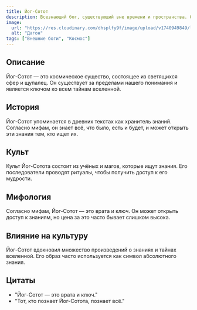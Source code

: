```yaml
---
title: Йог-Сотот
description: Всезнающий бог, существующий вне времени и пространства. Он знает всё, что было, есть и будет.
image:
  url: "https://res.cloudinary.com/dhsplfy9f/image/upload/v1740949849/lovecraft/gmt5aqpwe7jsuprgm6cs.jpg"
  alt: "Дагон"
tags: ["Внешние боги", "Космос"]
---
```


## Описание

Йог-Сотот — это космическое существо, состоящее из светящихся сфер и щупалец. Он существует за пределами нашего понимания и является ключом ко всем тайнам вселенной.

## История

Йог-Сотот упоминается в древних текстах как хранитель знаний. Согласно мифам, он знает всё, что было, есть и будет, и может открыть эти знания тем, кто ищет их.

## Культ

Культ Йог-Сотота состоит из учёных и магов, которые ищут знания. Его последователи проводят ритуалы, чтобы получить доступ к его мудрости.

## Мифология

Согласно мифам, Йог-Сотот — это врата и ключ. Он может открыть доступ к знаниям, но цена за это часто бывает слишком высока.

## Влияние на культуру

Йог-Сотот вдохновил множество произведений о знаниях и тайнах вселенной. Его образ часто используется как символ абсолютного знания.

## Цитаты

- "Йог-Сотот — это врата и ключ."
- "Тот, кто познает Йог-Сотота, познает всё."
